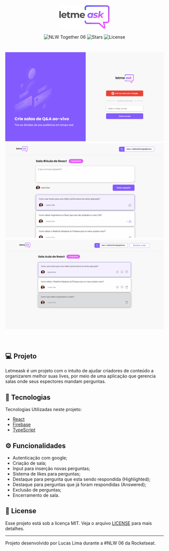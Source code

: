 <p align="center">
  <img alt="Letmeask" src="imgReadme/logo.svg" width="160px">
</p>

<p align="center">
  <img src="https://img.shields.io/static/v1?label=NLW&message=06&color=8257E5&labelColor=000000" alt="NLW Together 06" />
  
  <img src="https://img.shields.io/github/stars/rocketseat-education/nlw-06-reactjs?label=stars&message=MIT&color=8257E5&labelColor=000000" alt="Stars">

  <img  src="https://img.shields.io/static/v1?label=license&message=MIT&color=8257E5&labelColor=000000" alt="License">   
</p>

<h1 align="center">
    <img alt="Letmeask" src="imgReadme/home.png" />
    <img alt="Letmeask" src="imgReadme/user-room.png" />
    <img alt="Letmeask" src="imgReadme/admin-room.png" />
</h1>

<br>

## 💻 Projeto

Letmeask é um projeto com o intuito de ajudar criadores de conteúdo a organizarem melhor suas lives, por meio de uma aplicação que gerencia salas onde seus espectores mandam perguntas.

## 🚀 Tecnologias

Tecnologias Utilizadas neste projeto: 

- [React](https://reactjs.org)
- [Firebase](https://firebase.google.com/)
- [TypeScript](https://www.typescriptlang.org/)

## ⚙️ Funcionalidades

- Autenticação com google;
- Criação de sala;
- Input para inserção novas perguntas;
- Sistema de likes para perguntas;
- Destaque para pergunta que esta sendo respondida (Highlighted);
- Destaque para perguntas que já foram respondidas (Answered);
- Exclusão de perguntas;
- Encerramento de sala.

## 📝 License

Esse projeto está sob a licença MIT. Veja o arquivo [LICENSE](LICENSE.md) para mais detalhes.

---

Projeto desenvolvido por Lucas Lima durante a #NLW 06 da Rocketseat.
